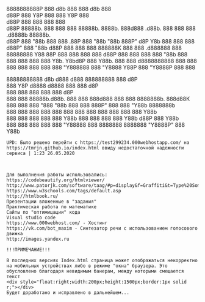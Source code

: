

8888888888P 888      d8b 888      888                                        d8b          888      
      d88P  888      Y8P 888      888                                        Y8P          888      
     d88P   888          888      888                                                     888      
    d88P    88888b.  888 888  888 88888b.   8888b.  888d888 .d88b.  888  888 888  .d8888b 88888b.  
   d88P     888 "88b 888 888 .88P 888 "88b     "88b 888P"  d8P  Y8b 888  888 888 d88P"    888 "88b 
  d88P      888  888 888 888888K  888  888 .d888888 888    88888888 Y88  88P 888 888      888  888 
 d88P       888  888 888 888 "88b 888  888 888  888 888    Y8b.      Y8bd8P  888 Y88b.    888  888 
d8888888888 888  888 888 888  888 888  888 "Y888888 888     "Y8888    Y88P   888  "Y8888P 888  888 
                                                                                                   
                                                                                                   
                                                                                                   
88888888888 d8b                                      d888    d888  888888888  888    d8P           
    888     Y8P                                     d8888   d8888  888        888   d8P            
    888                                               888     888  888        888  d8P             
    888     888 88888b.d88b.  888  888 888d888        888     888  8888888b.  888d88K              
    888     888 888 "888 "88b 888  888 888P"          888     888       "Y88b 8888888b             
    888     888 888  888  888 888  888 888            888     888         888 888  Y88b            
    888     888 888  888  888 Y88b 888 888            888     888  Y88b  d88P 888   Y88b           
    888     888 888  888  888  "Y88888 888          8888888 8888888 "Y8888P"  888    Y88b          
 
    UPD: Было решено перейти с https://test299234.000webhostapp.com/ на https://tmrjn.github.io/index.html ввиду недостаточной надежности сервиса | 1:23 26.05.2020



    Для выполнения работы использовались: 
    https://codebeautify.org/htmlviewer/
    http://www.patorjk.com/software/taag/#p=display&f=Graffiti&t=Type%20Something%20
    https://www.w3schools.com/tags/default.asp
    http://htmlbook.ru/
    Презентации вложенные в "задания"
    Практическая работа по математике
    Сайты по "оптимицации" кода
    Visual studio code
    https://www.000webhost.com/ - Хостинг
    https://vk.com/bot_maxim - Синтезатор речи с использованием голосового движка
    http://images.yandex.ru

    !!!ПРИМЕЧАНИЕ!!!

    В последних версиях Index.html страница может отображаться некорректно на мобильных устройствах либо в режиме "окна" браузера. Это обусловлено благодаря невидимым банерам, между которыми смещается текст
    <div style="float:right;width:200px;height:1500px;border:1px solid r;"></div>                                                                                             
    Будет доработано и исправлено в дальнейшем...                                                                                                
